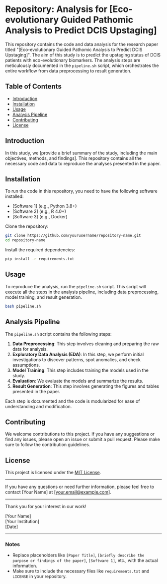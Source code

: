 # Repository: Analysis for [Eco-evolutionary Guided Pathomic Analysis to Predict DCIS Upstaging]

This repository contains the code and data analysis for the research paper titled "[Eco-evolutionary Guided Pathomic Analysis to Predict DCIS Upstaging]". The aim of this study is to predict the upstaging status of DCIS patients with eco-evolutionary biomarkers. The analysis steps are meticulously documented in the `pipeline.sh` script, which orchestrates the entire workflow from data preprocessing to result generation.

## Table of Contents
- [Introduction](#introduction)
- [Installation](#installation)
- [Usage](#usage)
- [Analysis Pipeline](#analysis-pipeline)
- [Contributing](#contributing)
- [License](#license)

## Introduction

In this study, we [provide a brief summary of the study, including the main objectives, methods, and findings]. This repository contains all the necessary code and data to reproduce the analyses presented in the paper.

## Installation

To run the code in this repository, you need to have the following software installed:

- [Software 1] (e.g., Python 3.8+)
- [Software 2] (e.g., R 4.0+)
- [Software 3] (e.g., Docker)

Clone the repository:

```bash
git clone https://github.com/yourusername/repository-name.git
cd repository-name
```

Install the required dependencies:

```bash
pip install -r requirements.txt
```

## Usage

To reproduce the analysis, run the `pipeline.sh` script. This script will execute all the steps in the analysis pipeline, including data preprocessing, model training, and result generation.

```bash
bash pipeline.sh
```

## Analysis Pipeline

The `pipeline.sh` script contains the following steps:

1. **Data Preprocessing**: This step involves cleaning and preparing the raw data for analysis.
2. **Exploratory Data Analysis (EDA)**: In this step, we perform initial investigations to discover patterns, spot anomalies, and check assumptions.
3. **Model Training**: This step includes training the models used in the study.
4. **Evaluation**: We evaluate the models and summarize the results.
5. **Result Generation**: This step involves generating the figures and tables presented in the paper.

Each step is documented and the code is modularized for ease of understanding and modification.

## Contributing

We welcome contributions to this project. If you have any suggestions or find any issues, please open an issue or submit a pull request. Please make sure to follow the contribution guidelines.

## License

This project is licensed under the [MIT License](LICENSE).

---

If you have any questions or need further information, please feel free to contact [Your Name] at [your.email@example.com].

---

Thank you for your interest in our work!

[Your Name]  
[Your Institution]  
[Date]

---

### Notes

- Replace placeholders like `[Paper Title]`, `[briefly describe the purpose or findings of the paper]`, `[Software 1]`, etc., with the actual information.
- Make sure to include the necessary files like `requirements.txt` and `LICENSE` in your repository.

